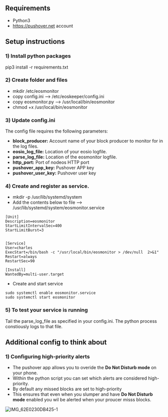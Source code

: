 ## Requirements

- Python3
- https://pushover.net account


## Setup instructions

### 1) Install python packages

pip3 install -r requirements.txt


### 2) Create folder and files

- mkdir /etc/eosmonitor 
- copy config.ini --> /etc/eoskeeper/config.ini
- copy eosmonitor.py --> /usr/local/bin/eosmonitor
- chmod +x /usr/local/bin/eosmonitor

### 3) Update config.ini

The config file requires the following parameters:

- **block_producer:** Account name of your block producer to monitor for in the log files. 
- **eosio_log_file:** Location of your eosio logfile.
- **parse_log_file:** Location of the eosmonitor logfile.
- **http_port:** Port of nodeos HTTP port
- **pushover_app_key:** Pushover APP key
- **pushover_user_key:** Pushover user key


### 4) Create and register as service. 

- mkdir -p /usr/lib/systemd/system 
- Add the contents below to file --> /usr/lib/systemd/system/eosmonitor.service

```
[Unit]
Description=eosmonitor
StartLimitIntervalSec=400
StartLimitBurst=3


[Service]
User=charles
ExecStart=/bin/bash -c "/usr/local/bin/eosmonitor > /dev/null  2>&1"
Restart=always
RestartSec=90

[Install]
WantedBy=multi-user.target
```

- Create and start service
```
sudo systemctl enable eosmonitor.service
sudo systemctl start eosmonitor 
```

### 5) To test your service is running

Tail the parse_log_file as specified in your config.ini. 
The python process constiously logs to that file.


## Additional config to think about


### 1) Configuring high-priority alerts 

- The pushover app allows you to overide the **Do Not Disturb mode** on your phone. 
- Within the python script you can set which alerts are considered high-priority. 
- By default any missed blocks are set to high-priority
- This ensures that even when you slumper and have **Do Not Disturb mode** enabled you wil be alerted when your proucer misss blocks.

![IMG_62E0230DB425-1](https://user-images.githubusercontent.com/6784287/131241185-5a82e583-6ae0-4b47-a41a-d6feaf799062.jpeg)
